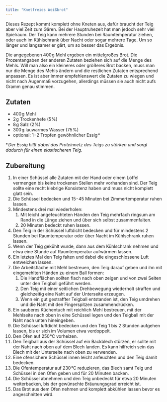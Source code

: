 ```yaml
---
title: "Knetfreies Weißbrot"
---
```

Dieses Rezept kommt komplett ohne Kneten aus, dafür braucht der Teig aber viel Zeit zum Gären. Bei der Hauptruhezeit hat man jedoch sehr viel Spielraum. Der Teig kann mehrere Stunden bei Raumtemperatur ziehen, oder auch im Kühlschrank über Nacht oder sogar mehrere Tage. Um so länger und langsamer er gärt, um so besser das Ergebnis.

Die angegebenen 400&hairsp;g Mehl ergeben ein mittelgroßes Brot. Die Prozentangaben der anderen Zutaten beziehen sich auf die Menge des Mehls. Will man also ein kleineres oder größeres Brot backen, muss man nur die Menge des Mehls ändern und die restlichen Zutaten entsprechend anpassen. Es ist aber immer empfehlenswert die Zutaten zu wiegen und nicht nach Augenmaß vorzugehen, allerdings müssen sie auch nicht aufs Gramm genau stimmen.

## Zutaten
- 400&hairsp;g Mehl
- 2&hairsp;g Trockenhefe (5&hairsp;%)
- 8&hairsp;g Salz (2&hairsp;%)
- 300&hairsp;g lauwarmes Wasser (75&hairsp;%)
- optional: 1&hairsp;-&hairsp;2 Tropfen gewöhnlicher Essig&hairsp;*

**&hairsp;Der Essig hilft dabei das Proteinnetz des Teigs zu stärken und sorgt dadurch für einen elastischeren Teig.*

## Zubereitung
1. In einer Schüssel alle Zutaten mit der Hand oder einem Löffel vermengen bis keine trockenen Stellen mehr vorhanden sind. Der Teig sollte eine recht klebrige Konsistenz haben und muss nicht komplett glatt sein.
1. Die Schüssel bedecken und 15&hairsp;-&hairsp;45 Minuten bei Zimmertemperatur ruhen lassen.
1. Mindestens drei mal wiederholen:
    1. Mit leicht angefeuchteten Händen den Teig mehrfach ringsum am Rand in die Länge ziehen und über sich selbst zusammenfalten.
    1. 20 Minuten bedeckt ruhen lassen.
1. Den Teig in der Schüssel luftdicht bedecken und für mindestens 2 Stunden bei Raumtemperatur oder über Nacht im Kühlschrank ruhen lassen.
1. Wenn der Teig gekühlt wurde, dann aus dem Kühlschrank nehmen und etwa eine Stunde auf Raumtemperatur aufwärmen lassen.
1. Ein letztes Mal den Teig falten und dabei die eingeschlossene Luft entweichen lassen.
1. Die Arbeitsfläche mit Mehl bestreuen, den Teig darauf geben und ihn mit eingemehlten Händen zu einem Ball formen:
    1. Die Handflächen sollten flach nach oben zeigen und von zwei Seiten unter den Teigball geführt werden.
    1. Den Teig mit einer seitlichen Drehbewegung wiederholt straffen und gleichzeitig eine Naht auf der Unterseite erzeugen.
    1. Wenn ein gut gestraffter Teigball entstanden ist, den Teig umdrehen und die Naht mit den Fingerspitzen zusammendrücken.
1. Ein sauberes Küchentuch mit reichlich Mehl bestreuen, mit der Mehlseite nach oben in eine Schüssel legen und den Teigball mit der Naht nach unten hineingeben.
1. Die Schüssel luftdicht bedecken und den Teig 1 bis 2 Stunden aufgehen lassen, bis er sich im Volumen etwa verdoppelt.
1. Den Ofen auf 250&hairsp;°C vorheizen.
1. Den Teigball aus der Schüssel auf ein Backblech stürzen, er sollte mit der Naht nach oben auf dem Blech landen. Es kann hilfreich sein das Blech mit der Unterseite nach oben zu verwenden.
1. Eine ofensichere Schüssel innen leicht anfeuchten und den Teig damit bedecken.
1. Die Ofentemperatur auf 230&hairsp;°C reduzieren, das Blech samt Teig und Schüssel in den Ofen geben und für 20 Minuten backen.
1. Die Schüssel abnehmen und den Teig unbedeckt für etwa 20 Minuten weiterbacken, bis der gewünschte Bräunungsgrad erreicht ist.
1. Das Brot aus dem Ofen nehmen und komplett abkühlen lassen bevor es angeschnitten wird.